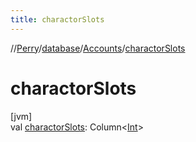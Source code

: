 ```yaml
---
title: charactorSlots
---
```

//[Perry](../../../index.html)/[database](../index.html)/[Accounts](index.html)/[charactorSlots](charactor-slots.html)



# charactorSlots



[jvm]\
val [charactorSlots](charactor-slots.html): Column&lt;[Int](https://kotlinlang.org/api/latest/jvm/stdlib/kotlin/-int/index.html)&gt;




